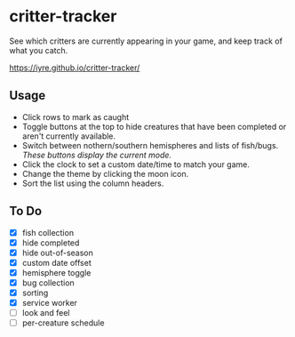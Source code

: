 # critter-tracker
See which critters are currently appearing in your game, and keep track of what you catch.

https://iyre.github.io/critter-tracker/

## Usage
* Click rows to mark as caught
* Toggle buttons at the top to hide creatures that have been completed or aren't currently available. 
* Switch between nothern/southern hemispheres and lists of fish/bugs. *These buttons display the current mode.*
* Click the clock to set a custom date/time to match your game.
* Change the theme by clicking the moon icon.
* Sort the list using the column headers.

## To Do
- [X] fish collection
- [X] hide completed
- [X] hide out-of-season
- [X] custom date offset
- [X] hemisphere toggle
- [X] bug collection
- [X] sorting
- [X] service worker
- [ ] look and feel
- [ ] per-creature schedule
